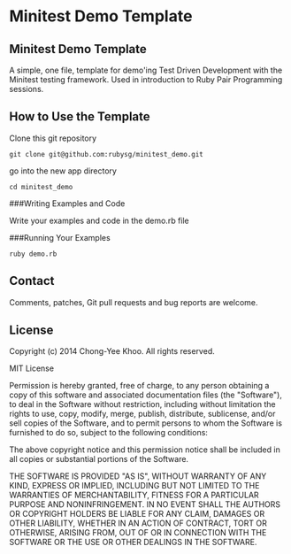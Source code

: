 # Minitest Demo Template

## Minitest Demo Template

A simple, one file, template for demo'ing Test Driven Development with the Minitest testing framework. Used in introduction to Ruby Pair Programming sessions.

## How to Use the Template

Clone this git repository

  	git clone git@github.com:rubysg/minitest_demo.git

go into the new app directory

  	cd minitest_demo

###Writing Examples and Code

Write your examples and code in the demo.rb file

###Running Your Examples

  	ruby demo.rb

## Contact

Comments, patches, Git pull requests and bug reports are welcome.

## License

Copyright (c) 2014 Chong-Yee Khoo. All rights reserved.

MIT License

Permission is hereby granted, free of charge, to any person obtaining
a copy of this software and associated documentation files (the
"Software"), to deal in the Software without restriction, including
without limitation the rights to use, copy, modify, merge, publish,
distribute, sublicense, and/or sell copies of the Software, and to
permit persons to whom the Software is furnished to do so, subject to
the following conditions:

The above copyright notice and this permission notice shall be
included in all copies or substantial portions of the Software.

THE SOFTWARE IS PROVIDED "AS IS", WITHOUT WARRANTY OF ANY KIND,
EXPRESS OR IMPLIED, INCLUDING BUT NOT LIMITED TO THE WARRANTIES OF
MERCHANTABILITY, FITNESS FOR A PARTICULAR PURPOSE AND
NONINFRINGEMENT. IN NO EVENT SHALL THE AUTHORS OR COPYRIGHT HOLDERS BE
LIABLE FOR ANY CLAIM, DAMAGES OR OTHER LIABILITY, WHETHER IN AN ACTION
OF CONTRACT, TORT OR OTHERWISE, ARISING FROM, OUT OF OR IN CONNECTION
WITH THE SOFTWARE OR THE USE OR OTHER DEALINGS IN THE SOFTWARE.
